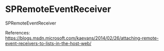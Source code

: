 # SPRemoteEventReceiver
SPRemoteEventReceiver

References: 
https://blogs.msdn.microsoft.com/kaevans/2014/02/26/attaching-remote-event-receivers-to-lists-in-the-host-web/
